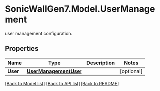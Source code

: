# SonicWallGen7.Model.UserManagement
user management configuration.

## Properties

Name | Type | Description | Notes
------------ | ------------- | ------------- | -------------
**User** | [**UserManagementUser**](UserManagementUser.md) |  | [optional] 

[[Back to Model list]](../README.md#documentation-for-models) [[Back to API list]](../README.md#documentation-for-api-endpoints) [[Back to README]](../README.md)

